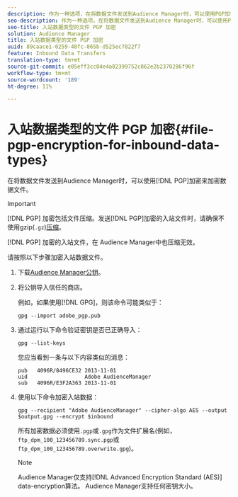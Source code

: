 ```yaml
---
description: 作为一种选项，在将数据文件发送到Audience Manager时，可以使用PGP加密来加密数据文件。
seo-description: 作为一种选项，在将数据文件发送到Audience Manager时，可以使用PGP加密来加密数据文件。
seo-title: 入站数据类型的文件 PGP 加密
solution: Audience Manager
title: 入站数据类型的文件 PGP 加密
uuid: 89caace1-0259-48fc-865b-d525ec7822f7
feature: Inbound Data Transfers
translation-type: tm+mt
source-git-commit: e05eff3cc04e4a82399752c862e2b2370286f96f
workflow-type: tm+mt
source-wordcount: '189'
ht-degree: 11%

---
```



# 入站数据类型的文件 PGP 加密{#file-pgp-encryption-for-inbound-data-types}

在将数据文件发送到Audience Manager时，可以使用[!DNL PGP]加密来加密数据文件。

<!-- c_encryption.xml -->

>[!IMPORTANT]
>
>[!DNL PGP] 加密包括文件压缩。发送[!DNL PGP]加密的入站文件时，请确保不使用gzip(`.gz`)[压缩](../../../integration/sending-audience-data/batch-data-transfer-explained/inbound-file-compression.md)。
>
>[!DNL PGP] 加密的入站文件，在 [](../../../integration/sending-audience-data/batch-data-transfer-explained/inbound-file-compression.md) Audience Manager中也压缩无效。

请按照以下步骤加密入站数据文件。

1. 下载[Audience Manager公钥](./assets/adobe_pgp.pub)。
2. 将公钥导入信任的商店。

   例如，如果使用[!DNL GPG]，则该命令可能类似于：

   `gpg --import adobe_pgp.pub`

3. 通过运行以下命令验证密钥是否已正确导入：

   `gpg --list-keys`

   您应当看到一条与以下内容类似的消息：

   ```
   pub   4096R/8496CE32 2013-11-01
   uid                  Adobe AudienceManager
   sub   4096R/E3F2A363 2013-11-01
   ```

4. 使用以下命令加密入站数据：

   `gpg --recipient "Adobe AudienceManager" --cipher-algo AES --output $output.gpg --encrypt $inbound`

   所有加密数据必须使用`.pgp`或`.gpg`作为文件扩展名(例如，`ftp_dpm_100_123456789.sync.pgp`或`ftp_dpm_100_123456789.overwrite.gpg`)。

   >[!NOTE]
   >
   >Audience Manager仅支持[!DNL Advanced Encryption Standard (AES)] data-encryption算法。 Audience Manager支持任何密钥大小。
